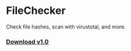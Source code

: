 # FileChecker
Check file hashes, scan with virustotal, and more.

### [Download v1.0](https://www.dropbox.com/s/q68xjrfvdd9i876/FileChecker%20v1.0%20Installer%20%28x64%29.exe?dl=1)
